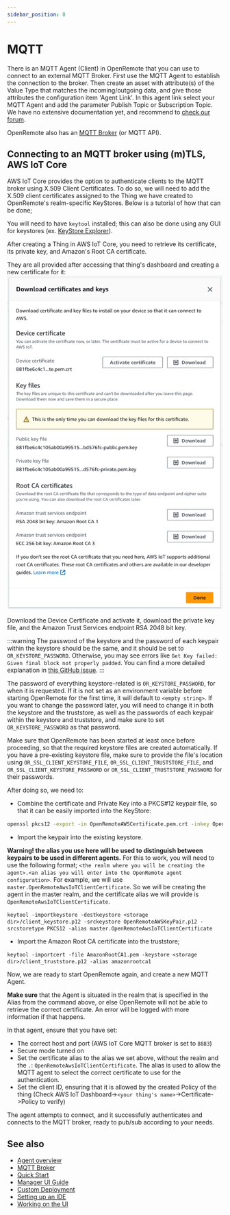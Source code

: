 ```yaml
---
sidebar_position: 8
---
```


# MQTT

There is an MQTT Agent (Client) in OpenRemote that you can use to connect to an external MQTT Broker. First use the MQTT
Agent to establish the connection to the broker. Then create an asset with attribute(s) of the Value Type that matches
the incoming/outgoing data, and give those attributes the configuration item 'Agent Link'. In this agent link select
your MQTT Agent and add the parameter Publish Topic or Subscription Topic. We have no extensive documentation yet,
and recommend to [check our forum](https://forum.openremote.io/t/mqtt-agents-publish-subscription/985).

OpenRemote also has an [MQTT Broker](../manager-apis.md#mqtt-api-mqtt-broker) (or MQTT API).

## Connecting to an MQTT broker using (m)TLS, AWS IoT Core

AWS IoT Core provides the option to authenticate clients to the MQTT broker using X.509 Client Certificates. To do so,
we will need to add the X.509 client certificates assigned to the Thing we have created to OpenRemote's realm-specific
KeyStores. Below is a tutorial of how that can be done;

You will need to have `keytool` installed; this can also be done using any GUI for keystores (ex. [KeyStore Explorer](https://github.com/kaikramer/keystore-explorer)).

After creating a Thing in AWS IoT Core, you need to retrieve its certificate, its private key, and Amazon's Root CA certificate.

They are all provided after accessing that thing's dashboard and creating a new certificate for it: ![img.png](img/aws-iot-mqtt-broker-download-links.png)

Download the Device Certificate and activate it, download the private key file, and the Amazon Trust Services endpoint RSA 2048 bit key.

:::warning
The password of the keystore and the password of each keypair within the keystore should be the same, and it should be set to `OR_KEYSTORE_PASSWORD`. Otherwise, you may see errors like `Get Key failed: Given final block not properly padded`. You can find a more detailed explanation in [this GitHub issue](https://github.com/openremote/openremote/issues/2093).
:::

The password of everything keystore-related is `OR_KEYSTORE_PASSWORD`, for when it is requested. If it is not set as an environment variable before starting OpenRemote for the first time, it will default to `<empty string>`. If you want to change the password later, you will need to change it in both the keystore and the truststore, as well as the passwords of each keypair within the keystore and truststore, and make sure to set `OR_KEYSTORE_PASSWORD` as that password.

Make sure that OpenRemote has been started at least once before proceeding, so that the required keystore files are created automatically. If you have a pre-existing keystore file, make sure to provide the file's location using `OR_SSL_CLIENT_KEYSTORE_FILE`, `OR_SSL_CLIENT_TRUSTSTORE_FILE`, and `OR_SSL_CLIENT_KEYSTORE_PASSWORD` or `OR_SSL_CLIENT_TRUSTSTORE_PASSWORD` for their passwords.

After doing so, we need to:
- Combine the certificate and Private Key into a PKCS#12 keypair file, so that it can be easily imported into the KeyStore:
```bash 
openssl pkcs12 -export -in OpenRemoteAWSCertificate.pem.crt -inkey OpenRemoteAWSPrivate.key -out OpenRemoteAWSKeyPair.p12 -name openremoteagent
```
- Import the keypair into the existing keystore.

**Warning! the alias you use here will be used to distinguish between keypairs to be used in different agents.** For this to work, you will need to use the following format; `<the realm where you will be creating the agent>.<an alias you will enter into the OpenRemote agent configuration>`. For example, we will use `master.OpenRemoteAwsIoTClientCertificate`. So we will be creating the agent in the master realm, and the certificate alias we will provide is `OpenRemoteAwsIoTClientCertificate`.
```shell
keytool -importkeystore -destkeystore <storage dir>/client_keystore.p12 -srckeystore OpenRemoteAWSKeyPair.p12 -srcstoretype PKCS12 -alias master.OpenRemoteAwsIoTClientCertificate
```
- Import the Amazon Root CA certificate into the truststore;
```shell
keytool -importcert -file AmazonRootCA1.pem -keystore <storage dir>/client_truststore.p12 -alias amazonrootca1
```

Now, we are ready to start OpenRemote again, and create a new MQTT Agent.

**Make sure** that the Agent is situated in the realm that is specified in the Alias from the command above, or else OpenRemote will not be able to retrieve the correct certificate. An error will be logged with more information if that happens.

In that agent, ensure that you have set:
- The correct host and port (AWS IoT Core MQTT broker is set to `8883`)
- Secure mode turned on
- Set the certificate alias to the alias we set above, without the realm and the `.`: `OpenRemoteAwsIoTClientCertificate`. The alias is used to allow the MQTT agent to select the correct certificate to use for the authentication.
- Set the client ID, ensuring that it is allowed by the created Policy of the thing (Check AWS IoT Dashboard->`<your thing's name>`->Certificate->Policy to verify)

The agent attempts to connect, and it successfully authenticates and connects to the MQTT broker, ready to pub/sub according to your needs.

## See also

- [Agent overview](overview.md)
- [MQTT Broker](../manager-apis.md#mqtt-api-mqtt-broker)
- [Quick Start](https://github.com/openremote/openremote/blob/master/README.md)
- [Manager UI Guide](../manager-ui/manager-ui.md)
- [Custom Deployment](../deploying/custom-deployment.md)
- [Setting up an IDE](../../developer-guide/setting-up-an-ide.md)
- [Working on the UI](../../developer-guide/working-on-ui-and-apps.md)
